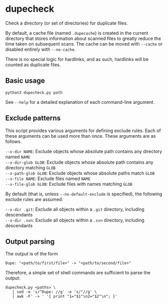 # dupecheck
Check a directory (or set of directories) for duplicate files.

By default, a cache file (named `.dupecache`) is created in the current directory that stores information about scanned files to greatly reduce the time taken on subsequent scans. The cache can be moved with `--cache` or disabled entirely with `--no-cache`.

There is no special logic for hardlinks, and as such, hardlinks will be counted as duplicate files.

## Basic usage

`python3 dupecheck.py path`

See `--help` for a detailed explanation of each command-line argument.

## Exclude patterns

This script provides various arguments for defining exclude rules. Each of these arguments can be used more than once. These arguments are as follows.

`--x-dir NAME`: Exclude objects whose absolute path contains any directory named `NAME` <br>
`--x-dir-glob GLOB`: Exclude objects whose absolute path contains any directory matching `GLOB` <br>
`--x-path-glob GLOB`: Exclude objects whose absolute paths match `GLOB` <br>
`--x-file NAME`: Exclude files named `NAME` <br>
`--x-file-glob GLOB`: Exclude files with names matching `GLOB` <br>

By default (that is, unless `--no-default-exclude` is specified), the following exclude rules are assumed:

`--x-dir .git`: Exclude all objects within a `.git` directory, including descendants <br>
`--x-dir .svn`: Exclude all objects within a `.svn` directory, including descendants <br>

## Output parsing

The output is of the form

```
Dupe: "<path/to/first/file>" -> "<path/to/second/file>"
```

Therefore, a simple set of shell commands are sufficient to parse the output:

```
dupecheck.py <paths> \
   | sed -e 's/^Dupe: //g' -e 's/"//g' \
   | awk -F' -> ' '{ print "1="$1"\n2="$2"\n"; }'
```
